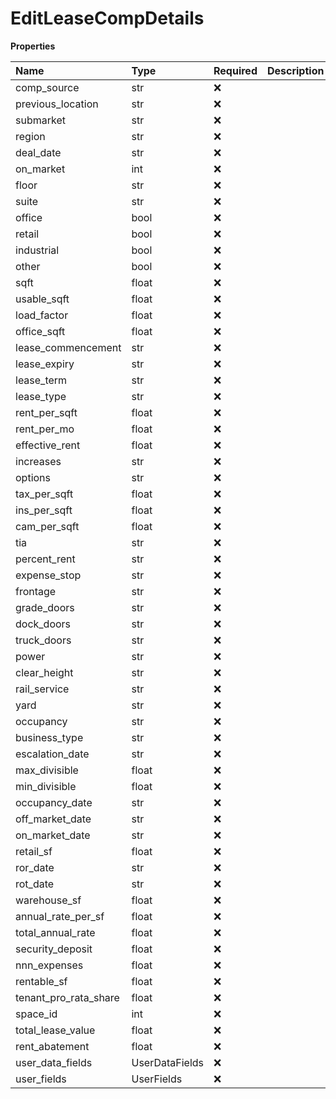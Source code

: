 # EditLeaseCompDetails

**Properties**

| Name                  | Type           | Required | Description |
| :-------------------- | :------------- | :------- | :---------- |
| comp_source           | str            | ❌       |             |
| previous_location     | str            | ❌       |             |
| submarket             | str            | ❌       |             |
| region                | str            | ❌       |             |
| deal_date             | str            | ❌       |             |
| on_market             | int            | ❌       |             |
| floor                 | str            | ❌       |             |
| suite                 | str            | ❌       |             |
| office                | bool           | ❌       |             |
| retail                | bool           | ❌       |             |
| industrial            | bool           | ❌       |             |
| other                 | bool           | ❌       |             |
| sqft                  | float          | ❌       |             |
| usable_sqft           | float          | ❌       |             |
| load_factor           | float          | ❌       |             |
| office_sqft           | float          | ❌       |             |
| lease_commencement    | str            | ❌       |             |
| lease_expiry          | str            | ❌       |             |
| lease_term            | str            | ❌       |             |
| lease_type            | str            | ❌       |             |
| rent_per_sqft         | float          | ❌       |             |
| rent_per_mo           | float          | ❌       |             |
| effective_rent        | float          | ❌       |             |
| increases             | str            | ❌       |             |
| options               | str            | ❌       |             |
| tax_per_sqft          | float          | ❌       |             |
| ins_per_sqft          | float          | ❌       |             |
| cam_per_sqft          | float          | ❌       |             |
| tia                   | str            | ❌       |             |
| percent_rent          | str            | ❌       |             |
| expense_stop          | str            | ❌       |             |
| frontage              | str            | ❌       |             |
| grade_doors           | str            | ❌       |             |
| dock_doors            | str            | ❌       |             |
| truck_doors           | str            | ❌       |             |
| power                 | str            | ❌       |             |
| clear_height          | str            | ❌       |             |
| rail_service          | str            | ❌       |             |
| yard                  | str            | ❌       |             |
| occupancy             | str            | ❌       |             |
| business_type         | str            | ❌       |             |
| escalation_date       | str            | ❌       |             |
| max_divisible         | float          | ❌       |             |
| min_divisible         | float          | ❌       |             |
| occupancy_date        | str            | ❌       |             |
| off_market_date       | str            | ❌       |             |
| on_market_date        | str            | ❌       |             |
| retail_sf             | float          | ❌       |             |
| ror_date              | str            | ❌       |             |
| rot_date              | str            | ❌       |             |
| warehouse_sf          | float          | ❌       |             |
| annual_rate_per_sf    | float          | ❌       |             |
| total_annual_rate     | float          | ❌       |             |
| security_deposit      | float          | ❌       |             |
| nnn_expenses          | float          | ❌       |             |
| rentable_sf           | float          | ❌       |             |
| tenant_pro_rata_share | float          | ❌       |             |
| space_id              | int            | ❌       |             |
| total_lease_value     | float          | ❌       |             |
| rent_abatement        | float          | ❌       |             |
| user_data_fields      | UserDataFields | ❌       |             |
| user_fields           | UserFields     | ❌       |             |

<!-- This file was generated by liblab | https://liblab.com/ -->
